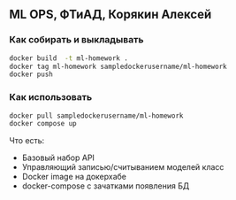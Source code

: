 ## ML OPS, ФТиАД, Корякин Алексей

### Как собирать и выкладывать

```bash
docker build  -t ml-homework .
docker tag ml-homework sampledockerusername/ml-homework
docker push
```

### Как использовать 
```bash
docker pull sampledockerusername/ml-homework
docker compose up
```

Что есть: 
* Базовый набор API
* Управляющий записью/считыванием моделей класс
* Docker image на докерхабе 
* docker-compose c зачатками появления БД
